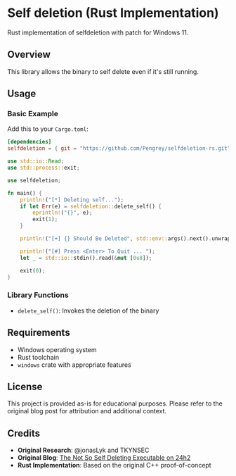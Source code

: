 # Self deletion (Rust Implementation)

Rust implementation of selfdeletion with patch for Windows 11.

## Overview

This library allows the binary to self delete even if it's still running.

## Usage

### Basic Example

Add this to your `Cargo.toml`:

```toml
[dependencies]
selfdeletion = { git = "https://github.com/Pengrey/selfdeletion-rs.git", branch = "main" }
```

```rust
use std::io::Read;
use std::process::exit;

use selfdeletion;

fn main() {
    println!("[*] Deleting self...");
    if let Err(e) = selfdeletion::delete_self() {
        eprintln!("{}", e);
        exit(1);
    }

    println!("[+] {} Should Be Deleted", std::env::args().next().unwrap());

    println!("[#] Press <Enter> To Quit ... ");
    let _ = std::io::stdin().read(&mut [0u8]);

    exit(0);
}
```

### Library Functions

- `delete_self()`: Invokes the deletion of the binary

## Requirements

- Windows operating system
- Rust toolchain
- `windows` crate with appropriate features

## License

This project is provided as-is for educational purposes. Please refer to the original blog post for attribution and additional context.

## Credits

- **Original Research**: @jonasLyk and TKYNSEC
- **Original Blog**: [The Not So Self Deleting Executable on 24h2](https://tkyn.dev/2025-6-8-The-Not-So-Self-Deleting-Executable-on-24h2/)
- **Rust Implementation**: Based on the original C++ proof-of-concept 
